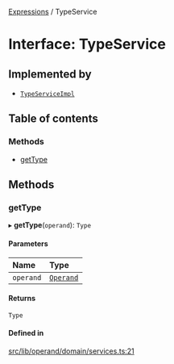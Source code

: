 [Expressions](../README.md) / TypeService

# Interface: TypeService

## Implemented by

- [`TypeServiceImpl`](../classes/TypeServiceImpl.md)

## Table of contents

### Methods

- [getType](TypeService.md#gettype)

## Methods

### getType

▸ **getType**(`operand`): `Type`

#### Parameters

| Name | Type |
| :------ | :------ |
| `operand` | [`Operand`](../classes/Operand.md) |

#### Returns

`Type`

#### Defined in

[src/lib/operand/domain/services.ts:21](https://github.com/FlavioLionelRita/3xpr/blob/6694e5e/src/lib/operand/domain/services.ts#L21)
